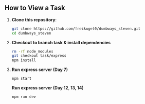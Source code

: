 ## How to View a Task

1. **Clone this repository**:
   ```bash
   git clone https://github.com/freikugel0/dumbways_steven.git
   cd dumbways_steven
   ```
2. **Checkout to branch task & install dependencies**
   ```bash
   rm -rf node_modules
   git checkout task/express
   npm install
   ```
3. **Run express server (Day 7)**
   ```bash
   npm start
   ```
   **Run express server (Day 12, 13, 14)**
   ```bash
   npm run dev
   ```
